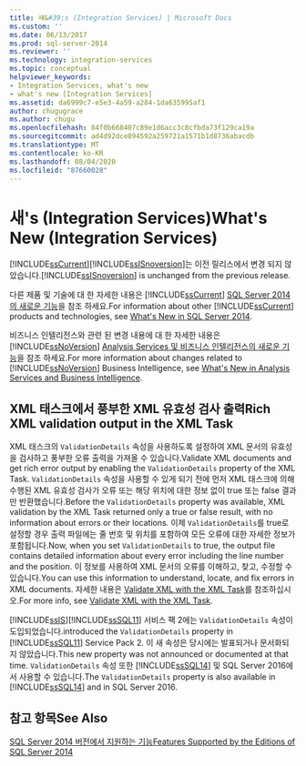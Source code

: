 ```yaml
---
title: 새&#39;s (Integration Services) | Microsoft Docs
ms.custom: ''
ms.date: 06/13/2017
ms.prod: sql-server-2014
ms.reviewer: ''
ms.technology: integration-services
ms.topic: conceptual
helpviewer_keywords:
- Integration Services, what's new
- what's new [Integration Services]
ms.assetid: da6999c7-e5e3-4a59-a284-1da635995af1
author: chugugrace
ms.author: chugu
ms.openlocfilehash: 84f0b668407c89e1d6acc3c8cfbda73f129ca19a
ms.sourcegitcommit: ad4d92dce894592a259721a1571b1d8736abacdb
ms.translationtype: MT
ms.contentlocale: ko-KR
ms.lasthandoff: 08/04/2020
ms.locfileid: "87660028"
---
```

# <a name="what39s-new-integration-services"></a><span data-ttu-id="28b03-102">새&#39;s (Integration Services)</span><span class="sxs-lookup"><span data-stu-id="28b03-102">What&#39;s New (Integration Services)</span></span>
  [!INCLUDE[ssCurrent](../includes/sscurrent-md.md)]<span data-ttu-id="28b03-103">[!INCLUDE[ssISnoversion](../includes/ssisnoversion-md.md)]는 이전 릴리스에서 변경 되지 않았습니다.</span><span class="sxs-lookup"><span data-stu-id="28b03-103">[!INCLUDE[ssISnoversion](../includes/ssisnoversion-md.md)] is unchanged from the previous release.</span></span>  
  
 <span data-ttu-id="28b03-104">다른 제품 및 기술에 대 한 자세한 내용은 [!INCLUDE[ssCurrent](../includes/sscurrent-md.md)] [SQL Server 2014의 새로운 기능](../sql-server/what-s-new-in-sql-server-2016.md)을 참조 하세요.</span><span class="sxs-lookup"><span data-stu-id="28b03-104">For information about other [!INCLUDE[ssCurrent](../includes/sscurrent-md.md)] products and technologies, see [What's New in SQL Server 2014](../sql-server/what-s-new-in-sql-server-2016.md).</span></span>  
  
 <span data-ttu-id="28b03-105">비즈니스 인텔리전스와 관련 된 변경 내용에 대 한 자세한 내용은 [!INCLUDE[ssNoVersion](../includes/ssnoversion-md.md)] [Analysis Services 및 비즈니스 인텔리전스의 새로운 기능](https://docs.microsoft.com/analysis-services/what-s-new-in-analysis-services)을 참조 하세요.</span><span class="sxs-lookup"><span data-stu-id="28b03-105">For more information about changes related to [!INCLUDE[ssNoVersion](../includes/ssnoversion-md.md)] Business Intelligence, see [What's New in Analysis Services and Business Intelligence](https://docs.microsoft.com/analysis-services/what-s-new-in-analysis-services).</span></span>  
  
##  <a name="rich-xml-validation-output-in-the-xml-task"></a><a name="ValidateXML"></a> <span data-ttu-id="28b03-106">XML 태스크에서 풍부한 XML 유효성 검사 출력</span><span class="sxs-lookup"><span data-stu-id="28b03-106">Rich XML validation output in the XML Task</span></span>  
 <span data-ttu-id="28b03-107">XML 태스크의 `ValidationDetails` 속성을 사용하도록 설정하여 XML 문서의 유효성을 검사하고 풍부한 오류 출력을 가져올 수 있습니다.</span><span class="sxs-lookup"><span data-stu-id="28b03-107">Validate XML documents and get rich error output by enabling the `ValidationDetails` property of the XML Task.</span></span> <span data-ttu-id="28b03-108">`ValidationDetails` 속성을 사용할 수 있게 되기 전에 먼저 XML 태스크에 의해 수행된 XML 유효성 검사가 오류 또는 해당 위치에 대한 정보 없이 true 또는 false 결과만 반환했습니다.</span><span class="sxs-lookup"><span data-stu-id="28b03-108">Before the `ValidationDetails` property was available, XML validation by the XML Task returned only a true or false result, with no information about errors or their locations.</span></span> <span data-ttu-id="28b03-109">이제 `ValidationDetails`를 true로 설정할 경우 출력 파일에는 줄 번호 및 위치를 포함하여 모든 오류에 대한 자세한 정보가 포함됩니다.</span><span class="sxs-lookup"><span data-stu-id="28b03-109">Now, when you set `ValidationDetails` to true, the output file contains detailed information about every error including the line number and the position.</span></span> <span data-ttu-id="28b03-110">이 정보를 사용하여 XML 문서의 오류를 이해하고, 찾고, 수정할 수 있습니다.</span><span class="sxs-lookup"><span data-stu-id="28b03-110">You can use this information to understand, locate, and fix errors in XML documents.</span></span> <span data-ttu-id="28b03-111">자세한 내용은 [Validate XML with the XML Task](control-flow/xml-task.md)를 참조하십시오.</span><span class="sxs-lookup"><span data-stu-id="28b03-111">For more info, see [Validate XML with the XML Task](control-flow/xml-task.md).</span></span>  
  
 [!INCLUDE[ssIS](../includes/ssis-md.md)]<span data-ttu-id="28b03-112">[!INCLUDE[ssSQL11](../includes/sssql11-md.md)] 서비스 팩 2에는 `ValidationDetails` 속성이 도입되었습니다.</span><span class="sxs-lookup"><span data-stu-id="28b03-112">introduced the `ValidationDetails` property in [!INCLUDE[ssSQL11](../includes/sssql11-md.md)] Service Pack 2.</span></span> <span data-ttu-id="28b03-113">이 새 속성은 당시에는 발표되거나 문서화되지 않았습니다.</span><span class="sxs-lookup"><span data-stu-id="28b03-113">This new property was not announced or documented at that time.</span></span> <span data-ttu-id="28b03-114">`ValidationDetails` 속성 또한 [!INCLUDE[ssSQL14](../includes/sssql14-md.md)] 및 SQL Server 2016에서 사용할 수 있습니다.</span><span class="sxs-lookup"><span data-stu-id="28b03-114">The `ValidationDetails` property is also available in [!INCLUDE[ssSQL14](../includes/sssql14-md.md)] and in SQL Server 2016.</span></span>  
  
## <a name="see-also"></a><span data-ttu-id="28b03-115">참고 항목</span><span class="sxs-lookup"><span data-stu-id="28b03-115">See Also</span></span>  
 [<span data-ttu-id="28b03-116">SQL Server 2014 버전에서 지원하는 기능</span><span class="sxs-lookup"><span data-stu-id="28b03-116">Features Supported by the Editions of SQL Server 2014</span></span>](../getting-started/features-supported-by-the-editions-of-sql-server-2014.md)  
  
  

